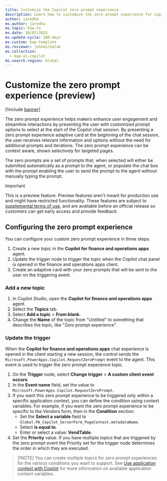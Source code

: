 ```yaml
---
title: Customize the Copilot zero prompt experience
description: Learn how to customize the zero prompt experience for Copilot for finance and operations apps.
author: jaredha
ms.author: jaredha
ms.topic: how-to
ms.date: 10/07/2025
ms.update-cycle: 180-days
ms.custom: bap-template
ms.reviewer: johnmichalak
ms.collection:
  - bap-ai-copilot
ms.search.region: Global
---
```


# Customize the zero prompt experience (preview)

[!include [banner](../includes/banner.md)]

The zero prompt experience helps makers enhance user engagement and streamline interactions by presenting the user with customized prompt options to select at the start of the Copilot chat session. By presenting a zero prompt experience adaptive card at the beginning of the chat session, the user receives relevant information and options without the need for additional prompts and iterations. The zero prompt experience can be context aware, shown selectively for targeted pages.

The zero prompts are a set of prompts that, when selected will either be submitted automatically as a prompt to the agent, or populate the chat box with the prompt enabling the user to send the prompt to the agent without manually typing the prompt.

> [!IMPORTANT]
> This is a preview feature. Preview features aren't meant for production use and might have restricted functionality. These features are subject to [supplemental terms of use](https://go.microsoft.com/fwlink/?linkid=2216214), and are available before an official release so customers can get early access and provide feedback.

## Configuring the zero prompt experience
You can configure your custom zero prompt experience in three steps:
1. Create a new topic in the **Copilot for finance and operations apps** agent.
2. Update the trigger node to trigger the topic when the Copilot chat panel is opened in the finance and operations apps client.
3. Create an adaptive card with your zero prompts that will be sent to the user on the triggering event.

### Add a new topic
1. In Copilot Studio, open the **Copilot for finance and operations apps** agent.
2. Select the **Topics** tab.
3. Select **Add a topic** > **From blank**.
4. Change the **Name** of the topic from "Untitled" to something that describes the topic, like "Zero prompt experience".

### Update the trigger
When the **Copilot for finance and operations apps** chat experience is opened in the client starting a new session, the control sends the `Microsoft.PowerApps.Copilot.RequestZeroPrompt` event to the agent. This event is used to trigger the zero prompt experience topic.

1. On the **Trigger** node, select **Change trigger** > **A custom client event occurs**.
2. In the **Event name** field, set the value to `Microsoft.PowerApps.Copilot.RequestZeroPrompt`.
3. If you want this zero prompt experience to be triggered only within a specific application context, you can define the condition using context variables. For example, if you want the zero prompt experience to be specific to the Vendors form, then in the **Condition** section:
   - Set the **Select a variable** field to `Global.PA_Copilot_ServerForm_PageContext.metadataName`.
   - Select **is equal to**.
   - Enter or select a value: **VendTable**.
4. Set the **Priority** value. If you have multiple topics that are triggered by the zero prompt event the Priority set for the trigger node determines the order in which they are executed.

> [!NOTE] You can create multiple topics for zero prompt experiences for the various conditions you want to support. See [Use application context with Copilot](./copilot-application-context.md) for more information on available application context variables.
